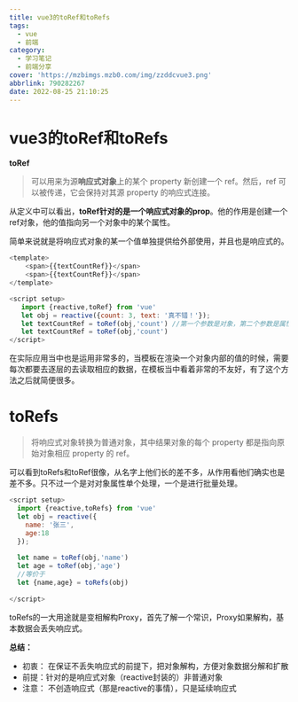 ```yaml
---
title: vue3的toRef和toRefs
tags:
  - vue
  - 前端
category:
  - 学习笔记
  - 前端分享
cover: 'https://mzbimgs.mzb0.com/img/zzddcvue3.png'
abbrlink: 790282267
date: 2022-08-25 21:10:25
---
```


# vue3的toRef和toRefs

 **toRef**

> 可以用来为源**响应式对象**上的某个 property 新创建一个 ref。然后，ref 可以被传递，它会保持对其源 property 的响应式连接。

从定义中可以看出，**toRef针对的是一个响应式对象的prop**。他的作用是创建一个ref对象，他的值指向另一个对象中的某个属性。

简单来说就是将响应式对象的某一个值单独提供给外部使用，并且也是响应式的。

~~~javascript
<template>
	<span>{{textCountRef}}</span>
	<span>{{textCountRef}}</span>
</template>

<script setup>
   import {reactive,toRef} from 'vue'
   let obj = reactive({count: 3, text: '真不错！'});
   let textCountRef = toRef(obj,'count') //第一个参数是对象，第二个参数是属性名
   let textCountRef = toRef(obj,'count')
</script>
~~~

在实际应用当中也是运用非常多的，当模板在渲染一个对象内部的值的时候，需要每次都要去逐层的去读取相应的数据，在模板当中看着非常的不友好，有了这个方法之后就简便很多。

# toRefs

> 将响应式对象转换为普通对象，其中结果对象的每个 property 都是指向原始对象相应 property 的 ref。

可以看到toRefs和toRef很像，从名字上他们长的差不多，从作用看他们确实也是差不多。只不过一个是对对象属性单个处理，一个是进行批量处理。

~~~javascript
<script setup>
  import {reactive,toRefs} from 'vue'
  let obj = reactive({
    name: '张三',
    age:18
  });
  
  let name = toRef(obj,'name')
  let age = toRef(obj,'age')
  //等价于
  let {name,age} = toRefs(obj)
  
</script>
~~~

toRefs的一大用途就是变相解构Proxy，首先了解一个常识，Proxy如果解构，基本数据会丢失响应式。

**总结：**

- 初衷： 在保证不丢失响应式的前提下，把对象解构，方便对象数据分解和扩散
- 前提：针对的是响应式对象（reactive封装的）非普通对象
- 注意： 不创造响应式（那是reactive的事情），只是延续响应式